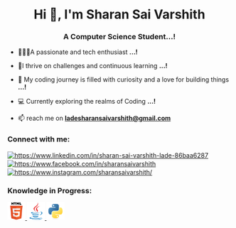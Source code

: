 <h1 align="center">Hi 👋, I'm Sharan Sai Varshith</h1>
<h3 align="center">A Computer Science Student...!</h3>

- 👨🏻‍💻A passionate and tech enthusiast **...!**

- 🎯I thrive on challenges and continuous learning **...!**

- 🔭 My coding journey is filled with curiosity and a love for building things **...!**

- 💻 Currently exploring the realms of Coding **...!**

- 📫 reach me on **ladesharansaivarshith@gmail.com**

<h3 align="left">Connect with me:</h3>
<p align="left">
<a href="https://linkedin.com/in/https://www.linkedin.com/in/sharan-sai-varshith-lade" target="blank">
  <img align="center" src="https://raw.githubusercontent.com/rahuldkjain/github-profile-readme-generator/master/src/images/icons/Social/linked-in-alt.svg"     
  alt="https://www.linkedin.com/in/sharan-sai-varshith-lade-86baa6287" height="30" width="40" />
</a>
<a href="https://www.facebook.com/in/sharansaivarshith" target="blank">
  <img align="center" src="https://raw.githubusercontent.com/rahuldkjain/github-profile-readme-generator/master/src/images/icons/Social/facebook.svg" 
  alt="https://www.facebook.com/in/sharansaivarshith" height="30" width="40" />
</a>
<a href="https://instagram.com/https://www.instagram.com/sharansaivarshith/" target="blank">
  <img align="center" src="https://raw.githubusercontent.com/rahuldkjain/github-profile-readme-generator/master/src/images/icons/Social/instagram.svg" 
  alt="https://www.instagram.com/sharansaivarshith/" height="30" width="40" />
</a>
</p>

<h3 align="left">Knowledge in Progress:</h3>
<p align="left"> <a href="https://www.w3.org/html/" target="_blank" rel="noreferrer"> <img src="https://raw.githubusercontent.com/devicons/devicon/master/icons/html5/html5-original-wordmark.svg" alt="html5" width="40" height="40"/> </a> <a href="https://www.java.com" target="_blank" rel="noreferrer"> <img src="https://raw.githubusercontent.com/devicons/devicon/master/icons/java/java-original.svg" alt="java" width="40" height="40"/> </a> <a href="https://www.python.org" target="_blank" rel="noreferrer"> <img src="https://raw.githubusercontent.com/devicons/devicon/master/icons/python/python-original.svg" alt="python" width="40" height="40"/> </a> </p>
